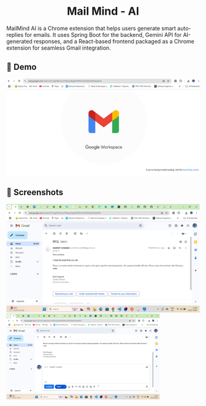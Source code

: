 <div align="center">

<h1>Mail Mind - AI</h1>
</div>
MailMind AI is a Chrome extension that helps users generate smart auto-replies for emails. It uses Spring Boot for the backend, Gemini API for AI-generated responses, and a React-based frontend packaged as a Chrome extension for seamless Gmail integration.


## 🎥 Demo

![Animation](./Extension/MailMind-AI-EXT/assets/Animation.gif)

## 📸 Screenshots

<img src="./Extension/MailMind-AI-EXT/assets/Screenshot (9).png" width="800"/>
<img src="./Extension/MailMind-AI-EXT/assets/Screenshot (10).png" width="400"/>
